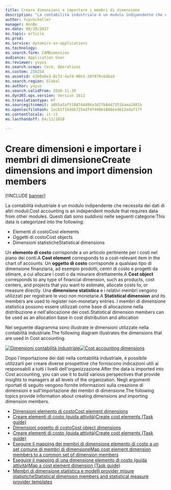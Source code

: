 ```yaml
---
title: Creare dimensioni e importare i membri di dimensione
description: "La contabilità industriale è un modulo indipendente che necessita dei dati master di altri moduli."
author: YuyuScheller
manager: AnnBe
ms.date: 09/20/2017
ms.topic: article
ms.prod: 
ms.service: dynamics-ax-applications
ms.technology: 
ms.search.form: CAMDimension
audience: Application User
ms.reviewer: yuyus
ms.search.scope: Core, Operations
ms.custom: 256254
ms.assetid: e1b0a6e3-0c72-4a7d-90e1-20f870c6dbad
ms.search.region: Global
ms.author: yuyus
ms.search.validFrom: 2016-11-30
ms.dyn365.ops.version: Version 1611
ms.translationtype: HT
ms.sourcegitcommit: a8b5a5af5108744406a3d2fb84d7151baea2481b
ms.openlocfilehash: 2acb1f1bddb725edf47440b1860eed612edaf17f
ms.contentlocale: it-it
ms.lasthandoff: 04/13/2018

---
```


# <a name="create-dimensions-and-import-dimension-members"></a><span data-ttu-id="0f798-103">Creare dimensioni e importare i membri di dimensione</span><span class="sxs-lookup"><span data-stu-id="0f798-103">Create dimensions and import dimension members</span></span>

[!INCLUDE [banner](../includes/banner.md)]

<span data-ttu-id="0f798-104">La contabilità industriale è un modulo indipendente che necessita dei dati di altri moduli.</span><span class="sxs-lookup"><span data-stu-id="0f798-104">Cost accounting is an independent module that requires data from other modules.</span></span> <span data-ttu-id="0f798-105">Questi dati sono suddivisi nelle seguenti categorie:</span><span class="sxs-lookup"><span data-stu-id="0f798-105">This data is categorized into the following:</span></span>

-  <span data-ttu-id="0f798-106">Elementi di costo</span><span class="sxs-lookup"><span data-stu-id="0f798-106">Cost elements</span></span>
-  <span data-ttu-id="0f798-107">Oggetti di costo</span><span class="sxs-lookup"><span data-stu-id="0f798-107">Cost objects</span></span>
-  <span data-ttu-id="0f798-108">Dimensioni statistiche</span><span class="sxs-lookup"><span data-stu-id="0f798-108">Statistical dimensions</span></span>

<span data-ttu-id="0f798-109">Un **elemento di costo** corrisponde a un articolo pertinente per i costi nel piano dei conti.</span><span class="sxs-lookup"><span data-stu-id="0f798-109">A **Cost element** corresponds to a cost-relevant item in the chart of accounts.</span></span> <span data-ttu-id="0f798-110">Un **oggetto di costo** corrisponde a qualsiasi tipo di dimensione finanziaria, ad esempio prodotti, centri di costo e progetti da stimare, a cui allocare i costi o da misurare direttamente.</span><span class="sxs-lookup"><span data-stu-id="0f798-110">A **Cost object** corresponds to any type of financial dimension, such as products, cost centers, and projects that you want to estimate, allocate costs to, or measure directly.</span></span> <span data-ttu-id="0f798-111">Una **dimensione statistica** e i relativi membri vengono utilizzati per registrare le voci non monetarie.</span><span class="sxs-lookup"><span data-stu-id="0f798-111">A **Statistical dimension** and its members are used to register non-monetary entries.</span></span> <span data-ttu-id="0f798-112">I membri di dimensione statistica possono essere utilizzati come base di allocazione nella distribuzione e nell'allocazione dei costi.</span><span class="sxs-lookup"><span data-stu-id="0f798-112">Statistical dimension members can be used as an allocation base in cost distribution and allocation</span></span> 

<span data-ttu-id="0f798-113">Nel seguente diagramma sono illustrate le dimensioni utilizzate nella contabilità industriale.</span><span class="sxs-lookup"><span data-stu-id="0f798-113">The following diagram illustrates the dimensions that are used in Cost accounting.</span></span>

<span data-ttu-id="0f798-114">[![Dimensioni contabilità industriale](./media/cost-eos-dimensions.png)](./media/cost-eos-dimensions.png)</span><span class="sxs-lookup"><span data-stu-id="0f798-114">[![Cost accounting dimensions](./media/cost-eos-dimensions.png)](./media/cost-eos-dimensions.png)</span></span>

<span data-ttu-id="0f798-115">Dopo l'importazione dei dati nella contabilità industriale, è possibile utilizzarli per creare diverse prospettive che forniscono indicazioni utili ai responsabili a tutti i livelli dell'organizzazione.</span><span class="sxs-lookup"><span data-stu-id="0f798-115">After the data is imported into Cost accounting, you can use it to build various perspectives that provide insights to managers at all levels of the organization.</span></span> <span data-ttu-id="0f798-116">Negli argomenti riportati di seguito vengono fornite informazioni sulla creazione di dimensioni e sull'importazione dei membri di dimensione.</span><span class="sxs-lookup"><span data-stu-id="0f798-116">The following topics provide information about creating dimensions and importing dimension members.</span></span> 

-  [<span data-ttu-id="0f798-117">Dimensioni elemento di costo</span><span class="sxs-lookup"><span data-stu-id="0f798-117">Cost element dimensions</span></span>](cost-elements.md)
-  [<span data-ttu-id="0f798-118">Creare elementi di costo (guida attività)</span><span class="sxs-lookup"><span data-stu-id="0f798-118">Create cost elements (Task guide)</span></span>](./tasks/create-cost-elements.md)
-  [<span data-ttu-id="0f798-119">Dimensioni oggetto di costo</span><span class="sxs-lookup"><span data-stu-id="0f798-119">Cost object dimensions</span></span>](cost-objects.md)
-  [<span data-ttu-id="0f798-120">Creare elementi di costo (guida attività)</span><span class="sxs-lookup"><span data-stu-id="0f798-120">Create cost elements (Task guide)</span></span>](./tasks/create-cost-objects.md)
-  [<span data-ttu-id="0f798-121">Eseguire il mapping dei membri di dimensione elemento di costo a un set comune di membri di dimensione</span><span class="sxs-lookup"><span data-stu-id="0f798-121">Map cost element dimension members to a common set of dimension members</span></span>](map-cost-elements-dimension-members.md)
-  [<span data-ttu-id="0f798-122">Eseguire il mapping di una dimensione elemento di costo (guida attività)</span><span class="sxs-lookup"><span data-stu-id="0f798-122">Map a cost element dimension (Task guide)</span></span>](./tasks/map-cost-element-dimension.md)
-  [<span data-ttu-id="0f798-123">Membri di dimensione statistica e modelli provider misure statistiche</span><span class="sxs-lookup"><span data-stu-id="0f798-123">Statistical dimension members and statistical measure provider templates</span></span>](statistical-measure-provider-template.md)







